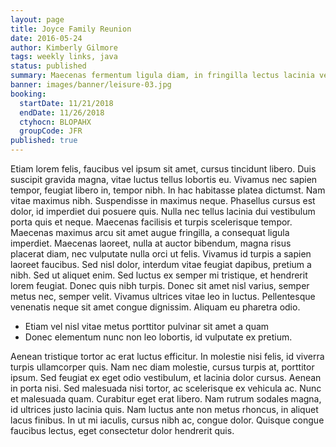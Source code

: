 ```yaml
---
layout: page
title: Joyce Family Reunion
date: 2016-05-24
author: Kimberly Gilmore
tags: weekly links, java
status: published
summary: Maecenas fermentum ligula diam, in fringilla lectus lacinia vel.
banner: images/banner/leisure-03.jpg
booking:
  startDate: 11/21/2018
  endDate: 11/26/2018
  ctyhocn: BLOPAHX
  groupCode: JFR
published: true
---
```

Etiam lorem felis, faucibus vel ipsum sit amet, cursus tincidunt libero. Duis suscipit gravida magna, vitae luctus tellus lobortis eu. Vivamus nec sapien tempor, feugiat libero in, tempor nibh. In hac habitasse platea dictumst. Nam vitae maximus nibh. Suspendisse in maximus neque. Phasellus cursus est dolor, id imperdiet dui posuere quis. Nulla nec tellus lacinia dui vestibulum porta quis et neque.
Maecenas facilisis et turpis scelerisque tempor. Maecenas maximus arcu sit amet augue fringilla, a consequat ligula imperdiet. Maecenas laoreet, nulla at auctor bibendum, magna risus placerat diam, nec vulputate nulla orci ut felis. Vivamus id turpis a sapien laoreet faucibus. Sed nisl dolor, interdum vitae feugiat dapibus, pretium a nibh. Sed ut aliquet enim. Sed luctus ex semper mi tristique, et hendrerit lorem feugiat. Donec quis nibh turpis. Donec sit amet nisl varius, semper metus nec, semper velit. Vivamus ultrices vitae leo in luctus. Pellentesque venenatis neque sit amet congue dignissim. Aliquam eu pharetra odio.

* Etiam vel nisl vitae metus porttitor pulvinar sit amet a quam
* Donec elementum nunc non leo lobortis, id vulputate ex pretium.

Aenean tristique tortor ac erat luctus efficitur. In molestie nisi felis, id viverra turpis ullamcorper quis. Nam nec diam molestie, cursus turpis at, porttitor ipsum. Sed feugiat ex eget odio vestibulum, et lacinia dolor cursus. Aenean in porta nisi. Sed malesuada nisi tortor, ac scelerisque ex vehicula ac. Nunc et malesuada quam. Curabitur eget erat libero. Nam rutrum sodales magna, id ultrices justo lacinia quis. Nam luctus ante non metus rhoncus, in aliquet lacus finibus. In ut mi iaculis, cursus nibh ac, congue dolor. Quisque congue faucibus lectus, eget consectetur dolor hendrerit quis.
